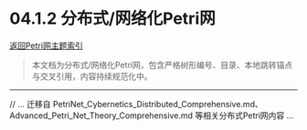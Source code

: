# 04.1.2 分布式/网络化Petri网

[返回Petri网主题索引](./README.md)

> 本文档为分布式/网络化Petri网，包含严格树形编号、目录、本地跳转锚点与交叉引用，内容持续规范化中。

---

// ... 迁移自 PetriNet_Cybernetics_Distributed_Comprehensive.md、Advanced_Petri_Net_Theory_Comprehensive.md 等相关分布式Petri网内容 ...
